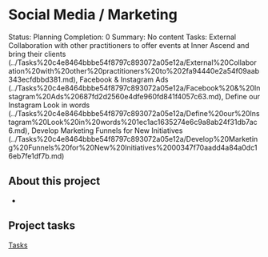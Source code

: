 # Social Media / Marketing

Status: Planning
Completion: 0
Summary: No content
Tasks: External Collaboration with other practitioners to offer events at Inner Ascend and bring their clients (../Tasks%20c4e8464bbbe54f8797c893072a05e12a/External%20Collaboration%20with%20other%20practitioners%20to%202fa94440e2a54f09aab343ecfdbbd381.md), Facebook & Instagram Ads (../Tasks%20c4e8464bbbe54f8797c893072a05e12a/Facebook%20&%20Instagram%20Ads%20687fd2d2560e4dfe960fd841f4057c63.md), Define our Instagram Look in words (../Tasks%20c4e8464bbbe54f8797c893072a05e12a/Define%20our%20Instagram%20Look%20in%20words%201ec1ac1635274e6c9a8ab24f31db7ac6.md), Develop Marketing Funnels for New Initiatives (../Tasks%20c4e8464bbbe54f8797c893072a05e12a/Develop%20Marketing%20Funnels%20for%20New%20Initiatives%2000347f70aadd4a84a0dc16eb7fe1df7b.md)

## About this project

- 

## Project tasks

[Tasks](Social%20Media%20Marketing%20bcbc70ac10a648b8952b0aa9987f153c/Tasks%206a0e93866c934c77a031d8b1b8ff187b.csv)